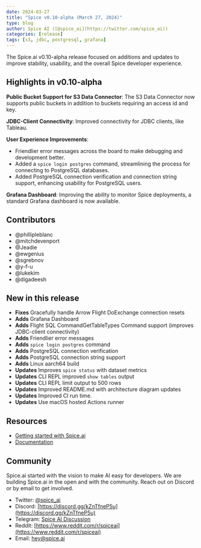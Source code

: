 ```yaml
---
date: 2024-03-27
title: "Spice v0.10-alpha (March 27, 2024)"
type: blog
author: Spice AI ([@spice_ai](https://twitter.com/spice_ai))
categories: [release]
tags: [s3, jdbc, postgresql, grafana]
---
```


The Spice.ai v0.10-alpha release focused on additions and updates to improve stability, usability, and the overall Spice developer experience.

## Highlights in v0.10-alpha

**Public Bucket Support for S3 Data Connector**: The S3 Data Connector now supports public buckets in addition to buckets requiring an access id and key.

**JDBC-Client Connectivity**: Improved connectivity for JDBC clients, like Tableau.

**User Experience Improvements**:

- Friendlier error messages across the board to make debugging and development better.
- Added a `spice login postgres` command, streamlining the process for connecting to PostgreSQL databases.
- Added PostgreSQL connection verification and connection string support, enhancing usability for PostgreSQL users.

**Grafana Dashboard**: Improving the ability to monitor Spice deployments, a standard Grafana dashboard is now available.

## Contributors

- @phillipleblanc
- @mitchdevenport
- @Jeadie
- @ewgenius
- @sgrebnov
- @y-f-u
- @lukekim
- @digadeesh

## New in this release

- **Fixes** Gracefully handle Arrow Flight DoExchange connection resets
- **Adds** Grafana Dashboard
- **Adds** Flight SQL CommandGetTableTypes Command support (improves JDBC-client connectivity)
- **Adds** Friendlier error messages
- **Adds** `spice login postgres` command
- **Adds** PostgreSQL connection verification
- **Adds** PostgreSQL connection string support
- **Adds** Linux aarch64 build
- **Updates** Improves `spice status` with dataset metrics
- **Updates** CLI REPL improved `show tables` output
- **Updates** CLI REPL limit output to 500 rows
- **Updates** Improved README.md with architecture diagram updates
- **Updates** Improved CI run time.
- **Updates** Use macOS hosted Actions runner

## Resources

- [Getting started with Spice.ai](https://docs.spiceai.org/getting-started/)
- [Documentation](https://docs.spiceai.org/)

## Community

Spice.ai started with the vision to make AI easy for developers. We are building Spice.ai in the open and with the community. Reach out on Discord or by email to get involved.

- Twitter: [@spice_ai](https://twitter.com/spice_ai)
- Discord: [https://discord.gg/kZnTfneP5u](https://discord.gg/kZnTfneP5u)
- Telegram: [Spice AI Discussion](https://t.me/spiceaichat)
- Reddit: [https://www.reddit.com/r/spiceai](https://www.reddit.com/r/spiceai)
- Email: [hey@spice.ai](mailto:hey@spice.ai)
